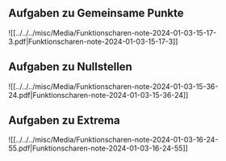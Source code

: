 ## Aufgaben zu Gemeinsame Punkte 

![[../../../misc/Media/Funktionscharen-note-2024-01-03-15-17-3.pdf|Funktionscharen-note-2024-01-03-15-17-3]]

## Aufgaben zu Nullstellen 

![[../../../misc/Media/Funktionscharen-note-2024-01-03-15-36-24.pdf|Funktionscharen-note-2024-01-03-15-36-24]]


## Aufgaben zu Extrema

![[../../../misc/Media/Funktionscharen-note-2024-01-03-16-24-55.pdf|Funktionscharen-note-2024-01-03-16-24-55]]